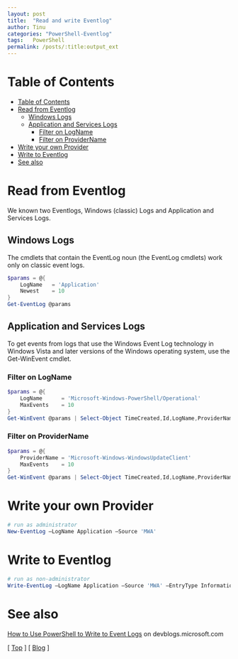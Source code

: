 ```yaml
---
layout: post
title:  "Read and write Eventlog"
author: Tinu
categories: "PowerShell-Eventlog"
tags:   PowerShell
permalink: /posts/:title:output_ext
---
```


# Table of Contents

- [Table of Contents](#table-of-contents)
- [Read from Eventlog](#read-from-eventlog)
  - [Windows Logs](#windows-logs)
  - [Application and Services Logs](#application-and-services-logs)
    - [Filter on LogName](#filter-on-logname)
    - [Filter on ProviderName](#filter-on-providername)
- [Write your own Provider](#write-your-own-provider)
- [Write to Eventlog](#write-to-eventlog)
- [See also](#see-also)

# Read from Eventlog

We known two Eventlogs, Windows (classic) Logs and Application and Services Logs.

## Windows Logs

The cmdlets that contain the EventLog noun (the EventLog cmdlets) work only on classic event logs.

````powershell
$params = @{
    LogName   = 'Application'
    Newest    = 10
}
Get-EventLog @params
````

## Application and Services Logs

To get events from logs that use the Windows Event Log technology in Windows Vista and later versions of the Windows operating system, use the Get-WinEvent cmdlet.

### Filter on LogName

````powershell
$params = @{
    LogName      = 'Microsoft-Windows-PowerShell/Operational'
    MaxEvents    = 10
}
Get-WinEvent @params | Select-Object TimeCreated,Id,LogName,ProviderName,Message
````

### Filter on ProviderName

````powershell
$params = @{
    ProviderName = 'Microsoft-Windows-WindowsUpdateClient'
    MaxEvents    = 10
}
Get-WinEvent @params | Select-Object TimeCreated,Id,LogName,ProviderName,Message
````

# Write your own Provider

````powershell
# run as administrator
New-EventLog –LogName Application –Source 'MWA'
````

# Write to Eventlog

````powershell
# run as non-administrator
Write-EventLog –LogName Application –Source 'MWA' –EntryType Information –EventID 1024 –Message 'Test'
````

# See also

[How to Use PowerShell to Write to Event Logs](https://devblogs.microsoft.com/scripting/how-to-use-powershell-to-write-to-event-logs/) on devblogs.microsoft.com

[ [Top](#table-of-contents) ] [ [Blog](../categories.html) ]